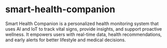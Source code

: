 # smart-health-companion
Smart Health Companion is a personalized health monitoring system that uses AI and IoT to track vital signs, provide insights, and support proactive wellness. It empowers users with real-time data, health recommendations, and early alerts for better lifestyle and medical decisions.
